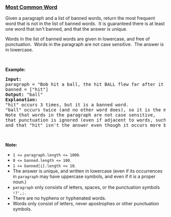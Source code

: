 ### [Most Common Word](https://leetcode.com/problems/most-common-word)

<p>Given a paragraph&nbsp;and a list of banned words, return the most frequent word that is not in the list of banned words.&nbsp; It is guaranteed there is at least one word that isn&#39;t banned, and that the answer is unique.</p>

<p>Words in the list of banned words are given in lowercase, and free of punctuation.&nbsp; Words in the paragraph are not case sensitive.&nbsp; The answer is in lowercase.</p>

<p>&nbsp;</p>

<p><strong>Example:</strong></p>

<pre>
<strong>Input:</strong> 
paragraph = &quot;Bob hit a ball, the hit BALL flew far after it was hit.&quot;
banned = [&quot;hit&quot;]
<strong>Output:</strong> &quot;ball&quot;
<strong>Explanation:</strong> 
&quot;hit&quot; occurs 3 times, but it is a banned word.
&quot;ball&quot; occurs twice (and no other word does), so it is the most frequent non-banned word in the paragraph. 
Note that words in the paragraph are not case sensitive,
that punctuation is ignored (even if adjacent to words, such as &quot;ball,&quot;), 
and that &quot;hit&quot; isn&#39;t the answer even though it occurs more because it is banned.
</pre>

<p>&nbsp;</p>

<p><strong>Note: </strong></p>

<ul>
	<li><code>1 &lt;= paragraph.length &lt;= 1000</code>.</li>
	<li><code>0 &lt;= banned.length &lt;= 100</code>.</li>
	<li><code>1 &lt;= banned[i].length &lt;= 10</code>.</li>
	<li>The answer is unique, and written in lowercase (even if its occurrences in <code>paragraph</code>&nbsp;may have&nbsp;uppercase symbols, and even if it is a proper noun.)</li>
	<li><code>paragraph</code> only consists of letters, spaces, or the punctuation symbols <code>!?&#39;,;.</code></li>
	<li>There are no hyphens or hyphenated words.</li>
	<li>Words only consist of letters, never apostrophes or other punctuation symbols.</li>
</ul>
